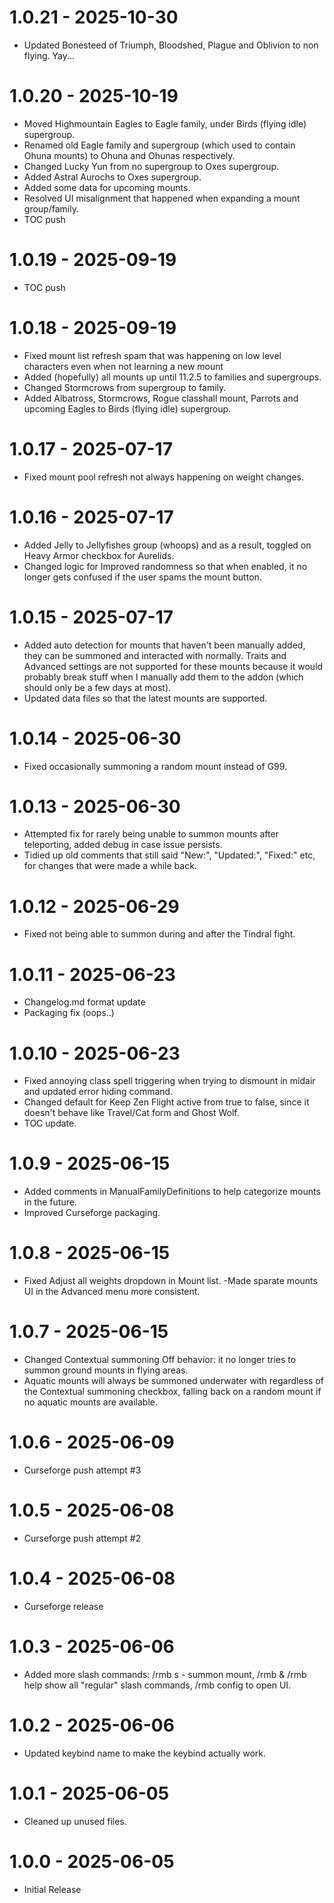 # 1.0.21 - 2025-10-30
- Updated Bonesteed of Triumph, Bloodshed, Plague and Oblivion to non flying. Yay...

# 1.0.20 - 2025-10-19
- Moved Highmountain Eagles to Eagle family, under Birds (flying idle) supergroup.
- Renamed old Eagle family and supergroup (which used to contain Ohuna mounts) to Ohuna and Ohunas respectively.
- Changed Lucky Yun from no supergroup to Oxes supergroup.
- Added Astral Aurochs to Oxes supergroup.
- Added some data for upcoming mounts.
- Resolved UI misalignment that happened when expanding a mount group/family.
- TOC push

# 1.0.19 - 2025-09-19
- TOC push

# 1.0.18 - 2025-09-19
- Fixed mount list refresh spam that was happening on low level characters even when not learning a new mount
- Added (hopefully) all mounts up until 11.2.5 to families and supergroups.
- Changed Stormcrows from supergroup to family.
- Added Albatross, Stormcrows, Rogue classhall mount, Parrots and upcoming Eagles to Birds (flying idle) supergroup.

# 1.0.17 - 2025-07-17
- Fixed mount pool refresh not always happening on weight changes.

# 1.0.16 - 2025-07-17
- Added Jelly to Jellyfishes group (whoops) and as a result, toggled on Heavy Armor checkbox for Aurelids.
- Changed logic for Improved randomness so that when enabled, it no longer gets confused if the user spams the mount button.

# 1.0.15 - 2025-07-17
- Added auto detection for mounts that haven't been manually added, they can be summoned and interacted with normally. Traits and Advanced settings are not supported for these mounts because it would probably break stuff when I manually add them to the addon (which should only be a few days at most).
- Updated data files so that the latest mounts are supported.

# 1.0.14 - 2025-06-30
- Fixed occasionally summoning a random mount instead of G99.

# 1.0.13 - 2025-06-30
- Attempted fix for rarely being unable to summon mounts after teleporting, added debug in case issue persists.
- Tidied up old comments that still said "New:", "Updated:", "Fixed:" etc, for changes that were made a while back.

# 1.0.12 - 2025-06-29
- Fixed not being able to summon during and after the Tindral fight.

# 1.0.11 - 2025-06-23
- Changelog.md format update
- Packaging fix (oops..)

# 1.0.10 - 2025-06-23
- Fixed annoying class spell triggering when trying to dismount in midair and updated error hiding command.
- Changed default for Keep Zen Flight active from true to false, since it doesn't behave like Travel/Cat form and Ghost Wolf.
- TOC update.

# 1.0.9 - 2025-06-15
- Added comments in ManualFamilyDefinitions to help categorize mounts in the future.
- Improved Curseforge packaging.

# 1.0.8 - 2025-06-15
- Fixed Adjust all weights dropdown in Mount list.
-Made sparate mounts UI in the Advanced menu more consistent.

# 1.0.7 - 2025-06-15
- Changed Contextual summoning Off behavior: it no longer tries to summon ground mounts in flying areas.
- Aquatic mounts will always be summoned underwater with regardless of the Contextual summoning checkbox, falling back on a random mount if no aquatic mounts are available.

# 1.0.6 - 2025-06-09
- Curseforge push attempt #3

# 1.0.5 - 2025-06-08
- Curseforge push attempt #2

# 1.0.4 - 2025-06-08
- Curseforge release

# 1.0.3 - 2025-06-06
- Added more slash commands: /rmb s - summon mount, /rmb & /rmb help show all "regular" slash commands, /rmb config to open UI.

# 1.0.2 - 2025-06-06
- Updated keybind name to make the keybind actually work.

# 1.0.1 - 2025-06-05
- Cleaned up unused files.

# 1.0.0 - 2025-06-05
- Initial Release